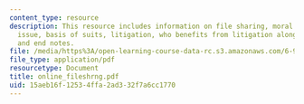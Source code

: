 ```yaml
---
content_type: resource
description: This resource includes information on file sharing, moral issue, economic
  issue, basis of suits, litigation, who benefits from litigation along with the summary
  and end notes.
file: /media/https%3A/open-learning-course-data-rc.s3.amazonaws.com/6-901-inventions-and-patents-fall-2005/15aeb16f12534ffa2ad332f7a6cc1770_online_fileshrng.pdf
file_type: application/pdf
resourcetype: Document
title: online_fileshrng.pdf
uid: 15aeb16f-1253-4ffa-2ad3-32f7a6cc1770
---
```

